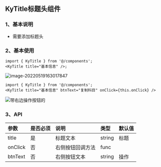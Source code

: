 ## KyTitle标题头组件

### 1、基本说明

- 需要添加标题头

### 2、基本使用

```react
import { KyTitle } from '@/components';
<KyTitle title="基本信息" />;
```

![image-20220519163017847](https://s2.loli.net/2022/08/15/mah9BGUXWjIgZ6q.png)

```react
import { KyTitle } from '@/components';
<KyTitle title="基本信息" btnText="复制科目" onClick={this.onClick} />
```

![带右边操作按钮的](https://s2.loli.net/2022/08/15/zjRgF18KBkP6DpQ.png)

### 3、API

| 参数    | 是否必须 | 说明             | 类型   | 默认值 |
| :------ | :------- | :--------------- | :----- | :----- |
| title   | 是       | 标题文本         | string | 标题   |
| onClick | 否       | 右侧按钮回调方法 | func   |        |
| btnText | 否       | 右侧按钮文本     | string | 操作   |
